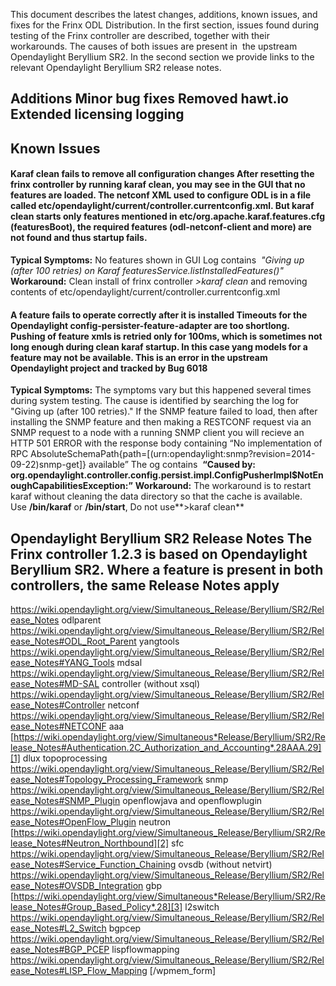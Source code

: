 This document describes the latest changes, additions, known issues, and fixes for the Frinx ODL Distribution. In the first section, issues found during testing of the Frinx controller are described, together with their workarounds. The causes of both issues are present in  the upstream Opendaylight Beryllium SR2. In the second section we provide links to the relevant Opendaylight Beryllium SR2 release notes.  

## Additions Minor bug fixes Removed hawt.io Extended licensing logging 

## Known Issues

#### Karaf clean fails to remove all configuration changes After resetting the frinx controller by running karaf clean, you may see in the GUI that no features are loaded. The netconf XML used to configure ODL is in a file called etc/opendaylight/current/controller.currentconfig.xml. But karaf clean starts only features mentioned in etc/org.apache.karaf.features.cfg (featuresBoot), the required features (odl-netconf-client and more) are not found and thus startup fails. 

**Typical Symptoms:** No features shown in GUI Log contains  *"Giving up (after 100 retries) on Karaf featuresService.listInstalledFeatures()"* **Workaround:** Clean install of frinx controller *>karaf clean* and removing contents of etc/opendaylight/current/controller.currentconfig.xml 
#### A feature fails to operate correctly after it is installed Timeouts for the Opendaylight config-persister-feature-adapter are too shortlong. Pushing of feature xmls is retried only for 100ms, which is sometimes not long enough during clean karaf startup. In this case yang models for a feature may not be available. This is an error in the upstream Opendaylight project and tracked by Bug 6018 

**Typical Symptoms:** The symptoms vary but this happened several times during system testing. The cause is identified by searching the log for "Giving up (after 100 retries)." If the SNMP feature failed to load, then after installing the SNMP feature and then making a RESTCONF request via an SNMP request to a node with a running SNMP client you will recieve an HTTP 501 ERROR with the response body containing “No implementation of RPC AbsoluteSchemaPath{path=[(urn:opendaylight:snmp?revision=2014-09-22)snmp-get]} available” The og contains  **“Caused by: org.opendaylight.controller.config.persist.impl.ConfigPusherImpl$NotEnoughCapabilitiesException:”** **Workaround:** The workaround is to restart karaf without cleaning the data directory so that the cache is available. Use **/bin/karaf** or **/bin/start**, Do not use**>karaf clean** 
## Opendaylight Beryllium SR2 Release Notes The Frinx controller 1.2.3 is based on Opendaylight Beryllium SR2. Where a feature is present in both controllers, the same Release Notes apply 

<https://wiki.opendaylight.org/view/Simultaneous_Release/Beryllium/SR2/Release_Notes> odlparent <https://wiki.opendaylight.org/view/Simultaneous_Release/Beryllium/SR2/Release_Notes#ODL_Root_Parent> yangtools <https://wiki.opendaylight.org/view/Simultaneous_Release/Beryllium/SR2/Release_Notes#YANG_Tools> mdsal <https://wiki.opendaylight.org/view/Simultaneous_Release/Beryllium/SR2/Release_Notes#MD-SAL> controller (without xsql) <https://wiki.opendaylight.org/view/Simultaneous_Release/Beryllium/SR2/Release_Notes#Controller> netconf <https://wiki.opendaylight.org/view/Simultaneous_Release/Beryllium/SR2/Release_Notes#NETCONF> aaa [https://wiki.opendaylight.org/view/Simultaneous*Release/Beryllium/SR2/Release_Notes#Authentication.2C_Authorization_and_Accounting*.28AAA.29][1] dlux topoprocessing <https://wiki.opendaylight.org/view/Simultaneous_Release/Beryllium/SR2/Release_Notes#Topology_Processing_Framework> snmp <https://wiki.opendaylight.org/view/Simultaneous_Release/Beryllium/SR2/Release_Notes#SNMP_Plugin> openflowjava and openflowplugin <https://wiki.opendaylight.org/view/Simultaneous_Release/Beryllium/SR2/Release_Notes#OpenFlow_Plugin> neutron [https://wiki.opendaylight.org/view/Simultaneous_Release/Beryllium/SR2/Release_Notes#Neutron_Northbound][2] sfc <https://wiki.opendaylight.org/view/Simultaneous_Release/Beryllium/SR2/Release_Notes#Service_Function_Chaining> ovsdb (without netvirt) <https://wiki.opendaylight.org/view/Simultaneous_Release/Beryllium/SR2/Release_Notes#OVSDB_Integration> gbp [https://wiki.opendaylight.org/view/Simultaneous*Release/Beryllium/SR2/Release_Notes#Group_Based_Policy*.28][3] l2switch <https://wiki.opendaylight.org/view/Simultaneous_Release/Beryllium/SR2/Release_Notes#L2_Switch> bgpcep <https://wiki.opendaylight.org/view/Simultaneous_Release/Beryllium/SR2/Release_Notes#BGP_PCEP> lispflowmapping <https://wiki.opendaylight.org/view/Simultaneous_Release/Beryllium/SR2/Release_Notes#LISP_Flow_Mapping> [/wpmem_form]

 [1]: https://wiki.opendaylight.org/view/Simultaneous_Release/Beryllium/SR2/Release_Notes#Authentication.2C_Authorization_and_Accounting_.28AAA.29
 [2]: https://wiki.opendaylight.org/view/Simultaneous_Release/Beryllium/SR2/Release_Notes#OpenFlow_Plugin
 [3]: https://wiki.opendaylight.org/view/Simultaneous_Release/Beryllium/SR2/Release_Notes#Group_Based_Policy_.28
